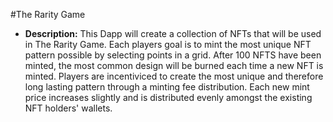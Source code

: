 #The Rarity Game
* **Description:** This Dapp will create a collection of NFTs that will be used in The Rarity Game. Each players goal is to mint the most unique NFT pattern possible by selecting points in a grid. After 100 NFTS have been minted, the most common design will be burned each time a new NFT is minted. Players are incentiviced to create the most unique and therefore long lasting pattern through a minting fee distribution. Each new mint price increases slightly and is distributed evenly amongst the existing NFT holders' wallets.

